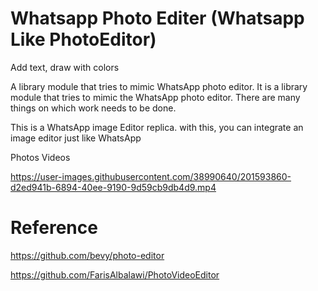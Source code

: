 # Whatsapp Photo Editer (Whatsapp Like PhotoEditor)
Add text, draw with colors

A library module that tries to mimic WhatsApp photo editor.
It is a library module that tries to mimic the WhatsApp photo editor. There are many things on which work needs to be done.

This is a WhatsApp image Editor replica. with this, you can integrate an image editor just like WhatsApp

Photos Videos

https://user-images.githubusercontent.com/38990640/201593860-d2ed941b-6894-40ee-9190-9d59cb9db4d9.mp4


# Reference

https://github.com/bevy/photo-editor

https://github.com/FarisAlbalawi/PhotoVideoEditor
